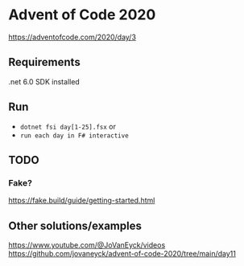 
# Advent of Code 2020
https://adventofcode.com/2020/day/3

## Requirements 
.net 6.0 SDK installed

## Run 
- `dotnet fsi day[1-25].fsx`
or
- `run each day in F# interactive`


## TODO

### Fake?
https://fake.build/guide/getting-started.html


## Other solutions/examples

https://www.youtube.com/@JoVanEyck/videos
https://github.com/jovaneyck/advent-of-code-2020/tree/main/day11
